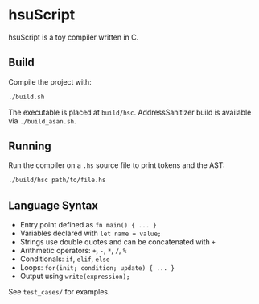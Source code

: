 # hsuScript

hsuScript is a toy compiler written in C.

## Build

Compile the project with:

```bash
./build.sh
```

The executable is placed at `build/hsc`. AddressSanitizer build is available via `./build_asan.sh`.

## Running

Run the compiler on a `.hs` source file to print tokens and the AST:

```bash
./build/hsc path/to/file.hs
```

## Language Syntax

- Entry point defined as `fn main() { ... }`
- Variables declared with `let name = value;`
- Strings use double quotes and can be concatenated with `+`
- Arithmetic operators: `+`, `-`, `*`, `/`, `%`
- Conditionals: `if`, `elif`, `else`
- Loops: `for(init; condition; update) { ... }`
- Output using `write(expression);`

See `test_cases/` for examples.
